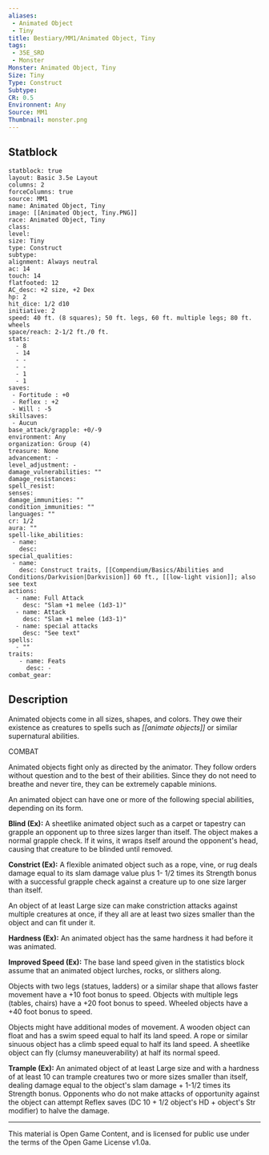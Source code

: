 ```yaml
---
aliases:
 - Animated Object
 - Tiny
title: Bestiary/MM1/Animated Object, Tiny
tags: 
 - 35E_SRD
 - Monster
Monster: Animated Object, Tiny
Size: Tiny
Type: Construct
Subtype: 
CR: 0.5
Environnent: Any
Source: MM1
Thumbnail: monster.png
---
```


## Statblock

```statblock
statblock: true
layout: Basic 3.5e Layout
columns: 2
forceColumns: true
source: MM1 
name: Animated Object, Tiny
image: [[Animated Object, Tiny.PNG]]
race: Animated Object, Tiny
class: 
level: 
size: Tiny
type: Construct
subtype: 
alignment: Always neutral
ac: 14
touch: 14
flatfooted: 12
AC_desc: +2 size, +2 Dex
hp: 2
hit_dice: 1/2 d10
initiative: 2
speed: 40 ft. (8 squares); 50 ft. legs, 60 ft. multiple legs; 80 ft. wheels
space/reach: 2-1/2 ft./0 ft.
stats:
  - 8
  - 14
  - -
  - -
  - 1
  - 1
saves:
 - Fortitude : +0
 - Reflex : +2
 - Will : -5
skillsaves:
 - Aucun
base_attack/grapple: +0/-9
environment: Any
organization: Group (4)
treasure: None
advancement: -
level_adjustment: -
damage_vulnerabilities: ""
damage_resistances: 
spell_resist: 
senses: 
damage_immunities: ""
condition_immunities: ""
languages: ""
cr: 1/2
aura: ""
spell-like_abilities:
 - name: 
   desc: 
special_qualities:
 - name:
   desc: Construct traits, [[Compendium/Basics/Abilities and Conditions/Darkvision|Darkvision]] 60 ft., [[low-light vision]]; also see text
actions:
  - name: Full Attack
    desc: "Slam +1 melee (1d3-1)"
  - name: Attack
    desc: "Slam +1 melee (1d3-1)"
  - name: special attacks
    desc: "See text"
spells:
  - ""
traits:
   - name: Feats
     desc: -
combat_gear:  
```

## Description



Animated objects come in all sizes, shapes, and colors. They owe their existence as creatures to spells such as *[[animate objects]]* or similar supernatural abilities.

COMBAT

Animated objects fight only as directed by the animator. They follow orders without question and to the best of their abilities. Since they do not need to breathe and never tire, they can be extremely capable minions.

An animated object can have one or more of the following special abilities, depending on its form.

**Blind (Ex):** A sheetlike animated object such as a carpet or tapestry can grapple an opponent up to three sizes larger than itself. The object makes a normal grapple check. If it wins, it wraps itself around the opponent's head, causing that creature to be blinded until removed.

**Constrict (Ex):** A flexible animated object such as a rope, vine, or rug deals damage equal to its slam damage value plus 1- 1/2 times its Strength bonus with a successful grapple check against a creature up to one size larger than itself.

An object of at least Large size can make constriction attacks against multiple creatures at once, if they all are at least two sizes smaller than the object and can fit under it.

**Hardness (Ex):** An animated object has the same hardness it had before it was animated.

**Improved Speed (Ex):** The base land speed given in the statistics block assume that an animated object lurches, rocks, or slithers along.

Objects with two legs (statues, ladders) or a similar shape that allows faster movement have a +10 foot bonus to speed. Objects with multiple legs (tables, chairs) have a +20 foot bonus to speed. Wheeled objects have a +40 foot bonus to speed.

Objects might have additional modes of movement. A wooden object can float and has a swim speed equal to half its land speed. A rope or similar sinuous object has a climb speed equal to half its land speed. A sheetlike object can fly (clumsy maneuverability) at half its normal speed.

 **Trample (Ex):** An animated object of at least Large size and with a hardness of at least 10 can trample creatures two or more sizes smaller than itself, dealing damage equal to the object's slam damage + 1-1/2 times its Strength bonus. Opponents who do not make attacks of opportunity against the object can attempt Reflex saves (DC 10 + 1/2 object's HD + object's Str modifier) to halve the damage.


---

This material is Open Game Content, and is licensed for public use under the terms of the Open Game License v1.0a.
